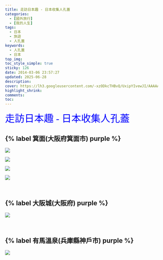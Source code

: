 ```yaml
---
title: 走訪日本趣 - 日本收集人孔蓋
categories:
  - [國外旅行]
  - [我的人生]
tags:
  - 日本
  - 旅遊
  - 人孔蓋
keywords:
  - 人孔蓋
  - 日本
top_img:
toc_style_simple: true
sticky: 126
date: 2014-03-06 23:57:27
updated: 2025-06-28
description:
cover: https://lh3.googleusercontent.com/-xzODkcTHBvQ/UxipYIvewJI/AAAAAAAASJQ/PW1ceoR4AuE/w1264-h844-no/2014-03-04+11.44.181095.jpg
highlight_shrink:
comments:
toc:
---
```


<!-- # 日本收集人孔蓋 -->

<font face="標楷體" color="blue" size="6px">走訪日本趣 - 日本收集人孔蓋</font>

## {% label 箕面(大阪府箕面市) purple %}

![](https://lh4.googleusercontent.com/-98yMXJH1-DA/UxiovRT4RpI/AAAAAAAASJQ/CN4CisOxbZ8/w1125-h844-no/2014-03-03+16.38.481725.jpg)

![](https://lh3.googleusercontent.com/-1eUEbLVlPZg/Uxiox0eNcvI/AAAAAAAASJQ/hTjjBQl2ODU/w1264-h844-no/2014-03-03+17.18.020931.jpg)

![](https://lh4.googleusercontent.com/-9TbHTFs_uok/Uxio21IInFI/AAAAAAAASJQ/FyQzf4yQZNw/w1264-h844-no/2014-03-03+20.55.261051.jpg)

![](https://lh5.googleusercontent.com/-PEB4LCARSn4/UxipXaEF57I/AAAAAAAASJQ/KaUVumgEX5I/w1264-h844-no/2014-03-03+20.57.001053.jpg)

&nbsp;
  
## {% label 大阪城(大阪府) purple %}

![](https://lh3.googleusercontent.com/-xzODkcTHBvQ/UxipYIvewJI/AAAAAAAASJQ/PW1ceoR4AuE/w1264-h844-no/2014-03-04+11.44.181095.jpg)

&nbsp;

## {% label 有馬溫泉(兵庫縣神戶市) purple %}

![](https://lh4.googleusercontent.com/-dAGjhC8NcKI/UxipVESDe1I/AAAAAAAASJQ/mI8N8UaMKbM/w1125-h844-no/2014-03-04+15.07.021981.jpg)

&nbsp;
